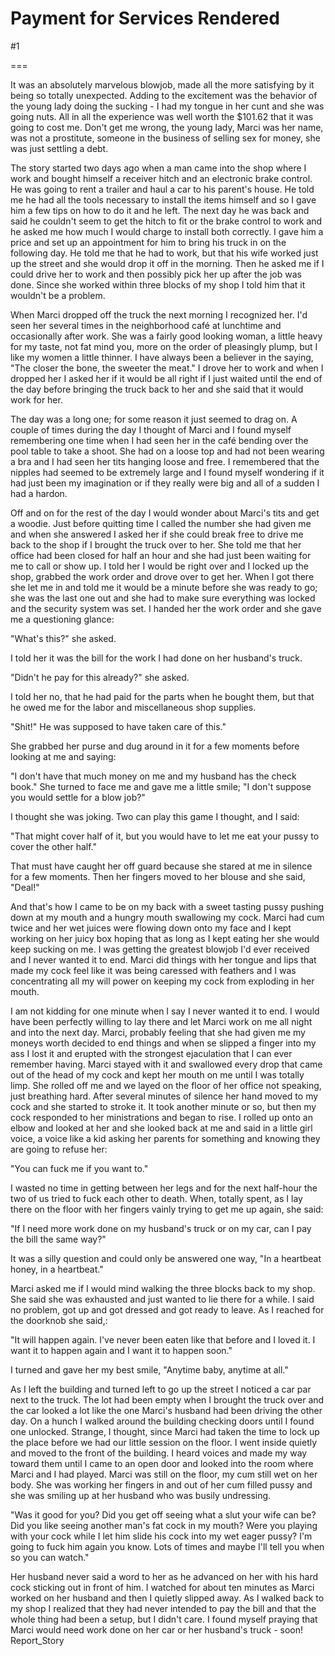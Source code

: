 Payment for Services Rendered
=============================
#1 

 

 

===

It was an absolutely marvelous blowjob, made all the more satisfying by it being so totally unexpected. Adding to the excitement was the behavior of the young lady doing the sucking - I had my tongue in her cunt and she was going nuts. All in all the experience was well worth the $101.62 that it was going to cost me. Don't get me wrong, the young lady, Marci was her name, was not a prostitute, someone in the business of selling sex for money, she was just settling a debt. 

 The story started two days ago when a man came into the shop where I work and bought himself a receiver hitch and an electronic brake control. He was going to rent a trailer and haul a car to his parent's house. He told me he had all the tools necessary to install the items himself and so I gave him a few tips on how to do it and he left. The next day he was back and said he couldn't seem to get the hitch to fit or the brake control to work and he asked me how much I would charge to install both correctly. I gave him a price and set up an appointment for him to bring his truck in on the following day. He told me that he had to work, but that his wife worked just up the street and she would drop it off in the morning. Then he asked me if I could drive her to work and then possibly pick her up after the job was done. Since she worked within three blocks of my shop I told him that it wouldn't be a problem. 

 When Marci dropped off the truck the next morning I recognized her. I'd seen her several times in the neighborhood café at lunchtime and occasionally after work. She was a fairly good looking woman, a little heavy for my taste, not fat mind you, more on the order of pleasingly plump, but I like my women a little thinner. I have always been a believer in the saying, "The closer the bone, the sweeter the meat." I drove her to work and when I dropped her I asked her if it would be all right if I just waited until the end of the day before bringing the truck back to her and she said that it would work for her. 

 The day was a long one; for some reason it just seemed to drag on. A couple of times during the day I thought of Marci and I found myself remembering one time when I had seen her in the café bending over the pool table to take a shoot. She had on a loose top and had not been wearing a bra and I had seen her tits hanging loose and free. I remembered that the nipples had seemed to be extremely large and I found myself wondering if it had just been my imagination or if they really were big and all of a sudden I had a hardon. 

 Off and on for the rest of the day I would wonder about Marci's tits and get a woodie. Just before quitting time I called the number she had given me and when she answered I asked her if she could break free to drive me back to the shop if I brought the truck over to her. She told me that her office had been closed for half an hour and she had just been waiting for me to call or show up. I told her I would be right over and I locked up the shop, grabbed the work order and drove over to get her. When I got there she let me in and told me it would be a minute before she was ready to go; she was the last one out and she had to make sure everything was locked and the security system was set. I handed her the work order and she gave me a questioning glance: 

 "What's this?" she asked. 

 I told her it was the bill for the work I had done on her husband's truck. 

 "Didn't he pay for this already?" she asked. 

 I told her no, that he had paid for the parts when he bought them, but that he owed me for the labor and miscellaneous shop supplies. 

 "Shit!" He was supposed to have taken care of this." 

 She grabbed her purse and dug around in it for a few moments before looking at me and saying: 

 "I don't have that much money on me and my husband has the check book." She turned to face me and gave me a little smile; "I don't suppose you would settle for a blow job?" 

 I thought she was joking. Two can play this game I thought, and I said: 

 "That might cover half of it, but you would have to let me eat your pussy to cover the other half." 

 That must have caught her off guard because she stared at me in silence for a few moments. Then her fingers moved to her blouse and she said, "Deal!" 

 And that's how I came to be on my back with a sweet tasting pussy pushing down at my mouth and a hungry mouth swallowing my cock. Marci had cum twice and her wet juices were flowing down onto my face and I kept working on her juicy box hoping that as long as I kept eating her she would keep sucking on me. I was getting the greatest blowjob I'd ever received and I never wanted it to end. Marci did things with her tongue and lips that made my cock feel like it was being caressed with feathers and I was concentrating all my will power on keeping my cock from exploding in her mouth. 

 I am not kidding for one minute when I say I never wanted it to end. I would have been perfectly willing to lay there and let Marci work on me all night and into the next day. Marci, probably feeling that she had given me my moneys worth decided to end things and when se slipped a finger into my ass I lost it and erupted with the strongest ejaculation that I can ever remember having. Marci stayed with it and swallowed every drop that came out of the head of my cock and kept her mouth on me until I was totally limp. She rolled off me and we layed on the floor of her office not speaking, just breathing hard. After several minutes of silence her hand moved to my cock and she started to stroke it. It took another minute or so, but then my cock responded to her ministrations and began to rise. I rolled up onto an elbow and looked at her and she looked back at me and said in a little girl voice, a voice like a kid asking her parents for something and knowing they are going to refuse her: 

 "You can fuck me if you want to." 

 I wasted no time in getting between her legs and for the next half-hour the two of us tried to fuck each other to death. When, totally spent, as I lay there on the floor with her fingers vainly trying to get me up again, she said: 

 "If I need more work done on my husband's truck or on my car, can I pay the bill the same way?" 

 It was a silly question and could only be answered one way, "In a heartbeat honey, in a heartbeat." 

 Marci asked me if I would mind walking the three blocks back to my shop. She said she was exhausted and just wanted to lie there for a while. I said no problem, got up and got dressed and got ready to leave. As I reached for the doorknob she said,: 

 "It will happen again. I've never been eaten like that before and I loved it. I want it to happen again and I want it to happen soon." 

 I turned and gave her my best smile, "Anytime baby, anytime at all." 

 As I left the building and turned left to go up the street I noticed a car par next to the truck. The lot had been empty when I brought the truck over and the car looked a lot like the one Marci's husband had been driving the other day. On a hunch I walked around the building checking doors until I found one unlocked. Strange, I thought, since Marci had taken the time to lock up the place before we had our little session on the floor. I went inside quietly and moved to the front of the building. I heard voices and made my way toward them until I came to an open door and looked into the room where Marci and I had played. Marci was still on the floor, my cum still wet on her body. She was working her fingers in and out of her cum filled pussy and she was smiling up at her husband who was busily undressing. 

 "Was it good for you? Did you get off seeing what a slut your wife can be? Did you like seeing another man's fat cock in my mouth? Were you playing with your cock while I let him slide his cock into my wet eager pussy? I'm going to fuck him again you know. Lots of times and maybe I'll tell you when so you can watch." 

 Her husband never said a word to her as he advanced on her with his hard cock sticking out in front of him. I watched for about ten minutes as Marci worked on her husband and then I quietly slipped away. As I walked back to my shop I realized that they had never intended to pay the bill and that the whole thing had been a setup, but I didn't care. I found myself praying that Marci would need work done on her car or her husband's truck - soon! Report_Story 
